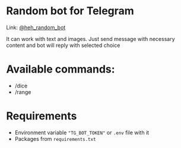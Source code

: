 # Random bot for Telegram
Link: [@heh_random_bot](https://t.me/heh_random_bot)

It can work with text and images. Just send message with necessary content and bot will reply with selected choice
# Available commands:
- /dice
- /range
# Requirements
- Environment variable `"TG_BOT_TOKEN"` or `.env` file with it
- Packages from `requirements.txt`